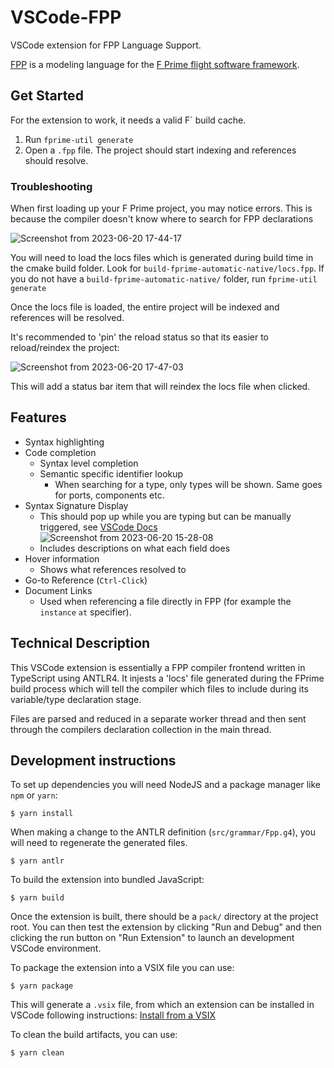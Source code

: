 # VSCode-FPP

VSCode extension for FPP Language Support.

[FPP](https://github.com/nasa/fpp) is a modeling language for the [F Prime flight software framework](https://github.com/nasa/fprime).

## Get Started

For the extension to work, it needs a valid F´ build cache.  
1. Run `fprime-util generate`
2. Open a `.fpp` file. The project should start indexing and references should resolve.


### Troubleshooting
When first loading up your F Prime project, you may notice errors. This is because the compiler doesn't know
where to search for FPP declarations

![Screenshot from 2023-06-20 17-44-17](https://github.com/Kronos3/vscode-fpp/assets/15131751/10abfcb0-a9cd-4410-b68d-d5314c4af756)

You will need to load the locs files which is generated during build time in the cmake build folder. Look for `build-fprime-automatic-native/locs.fpp`.
If you do not have a `build-fprime-automatic-native/` folder, run `fprime-util generate`

Once the locs file is loaded, the entire project will be indexed and references
will be resolved.

It's recommended to 'pin' the reload status so that its easier to reload/reindex
the project:

![Screenshot from 2023-06-20 17-47-03](https://github.com/Kronos3/vscode-fpp/assets/15131751/74e9f986-09e4-4a1f-be4d-aa40f6cc5562)

This will add a status bar item that will reindex the locs file when clicked.

## Features

- Syntax highlighting
- Code completion
  - Syntax level completion
  - Semantic specific identifier lookup
    - When searching for a type, only types will be shown. Same goes for ports, components etc.
- Syntax Signature Display
  - This should pop up while you are typing but can be manually triggered, see [VSCode Docs](https://code.visualstudio.com/docs/typescript/typescript-editing#_signature-help)
  ![Screenshot from 2023-06-20 15-28-08](https://github.com/Kronos3/vscode-fpp/assets/15131751/2826cbc3-80d0-404c-8505-9542ea28d2c2)
  - Includes descriptions on what each field does
- Hover information
  - Shows what references resolved to
- Go-to Reference (`Ctrl-Click`)
- Document Links
  - Used when referencing a file directly in FPP (for example the `instance` `at` specifier).

## Technical Description

This VSCode extension is essentially a FPP compiler frontend
written in TypeScript using ANTLR4. It injests a 'locs' file
generated during the FPrime build process which will tell the
compiler which files to include during its variable/type declaration
stage.

Files are parsed and reduced in a separate worker thread and then
sent through the compilers declaration collection in the main thread.

## Development instructions

To set up dependencies you will need NodeJS and a package manager like `npm` or `yarn`:

```
$ yarn install
```

When making a change to the ANTLR definition (`src/grammar/Fpp.g4`), you will need to regenerate
the generated files.

```
$ yarn antlr
```

To build the extension into bundled JavaScript:

```
$ yarn build
```

Once the extension is built, there should be a `pack/` directory at the project root.
You can then test the extension by clicking "Run and Debug" and then clicking the run button on "Run Extension"
to launch an development VSCode environment.

To package the extension into a VSIX file you can use:
```
$ yarn package
```

This will generate a `.vsix` file, from which an extension can be installed in VSCode following instructions: [Install from a VSIX](https://code.visualstudio.com/docs/editor/extension-marketplace#_install-from-a-vsix)

To clean the build artifacts, you can use:
```
$ yarn clean
```
